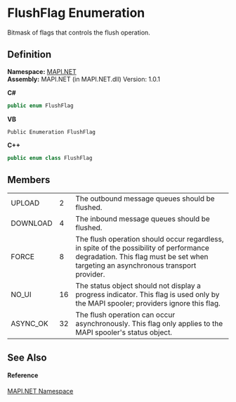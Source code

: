 # FlushFlag Enumeration


Bitmask of flags that controls the flush operation.



## Definition
**Namespace:** <a href="N_MAPI_NET.md">MAPI.NET</a>  
**Assembly:** MAPI.NET (in MAPI.NET.dll) Version: 1.0.1

**C#**
``` C#
public enum FlushFlag
```
**VB**
``` VB
Public Enumeration FlushFlag
```
**C++**
``` C++
public enum class FlushFlag
```



## Members
<table>
<tr>
<td>UPLOAD</td>
<td>2</td>
<td>The outbound message queues should be flushed.</td></tr>
<tr>
<td>DOWNLOAD</td>
<td>4</td>
<td>The inbound message queues should be flushed.</td></tr>
<tr>
<td>FORCE</td>
<td>8</td>
<td>The flush operation should occur regardless, in spite of the possibility of performance degradation. This flag must be set when targeting an asynchronous transport provider.</td></tr>
<tr>
<td>NO_UI</td>
<td>16</td>
<td>The status object should not display a progress indicator. This flag is used only by the MAPI spooler; providers ignore this flag.</td></tr>
<tr>
<td>ASYNC_OK</td>
<td>32</td>
<td>The flush operation can occur asynchronously. This flag only applies to the MAPI spooler's status object.</td></tr>
</table>

## See Also


#### Reference
<a href="N_MAPI_NET.md">MAPI.NET Namespace</a>  
